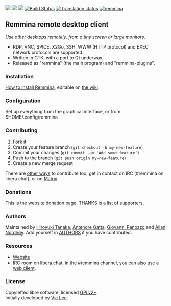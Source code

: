 [![](https://img.shields.io/liberapay/receives/Remmina.svg?logo=liberapay)](https://liberapay.com/Remmina/donate)
[![](https://img.shields.io/liberapay/patrons/remmina.svg?logo=liberapay)](https://liberapay.com/Remmina/donate)
[![](https://opencollective.com/remmina/tiers/badge.svg)](https://opencollective.com/remmina)
[![Build Status](https://gitlab.com/Remmina/Remmina/badges/master/pipeline.svg)](https://gitlab.com/Remmina/Remmina/pipelines)
[![Translation status](https://hosted.weblate.org/widgets/remmina/-/remmina/svg-badge.svg)](https://hosted.weblate.org/engage/remmina/?utm_source=widget)
[![remmina](https://snapcraft.io//remmina/badge.svg)](https://snapcraft.io/remmina)

## Remmina remote desktop client

*Use other desktops remotely, from a tiny screen or large monitors.*


* RDP, VNC, SPICE, X2Go, SSH, WWW (HTTP protocol) and EXEC network protocols are supported.
* Written in GTK, with a port to Qt underway.
* Released as "remmina" (the main program) and "remmina-plugins".

### Installation

[How to install Remmina](https://remmina.org/how-to-install-remmina/),
editable on [the wiki](https://gitlab.com/Remmina/Remmina/-/wikis/home).

### Configuration

Set up everything from the graphical interface, or from $HOME/.config/remmina

### Contributing

1. Fork it
2. Create your feature branch (`git checkout -b my-new-feature`)
3. Commit your changes (`git commit -am 'Add some feature'`)
4. Push to the branch (`git push origin my-new-feature`)
5. Create a new merge request

There are [other ways](CONTRIBUTING.md) to contribute too, get in contact on IRC (#remmina on libera.chat), or on [Matrix](https://riot.im/app/#/group/+remmina:matrix.org).

### Donations

This is the website [donation page](https://remmina.org/wp/donations/).
[THANKS](THANKS.md) is a list of supporters.

### Authors

Maintained by [Hiroyuki Tanaka](https://gitlab.com/myheroyuki), [Antenore Gatta](https://gitlab.com/antenore), [Giovanni Panozzo](https://gitlab.com/giox069) and [Allan Nordhøy](https://gitlab.com/kingu).
Add yourself in [AUTHORS](AUTHORS) if you have contributed.

### Resources

 * [Website](https://www.remmina.org/)
 * IRC room on libera.chat, in the #remmina channel, you can also use a [web client](https://web.libera.chat/?nick=remminer|?#remmina).

### License

Copylefted libre software, licensed [GPLv2+](https://gitlab.com/Remmina/Remmina/blob/master/COPYING). \
Initially developed by [Vic Lee](https://github.com/llyzs).
